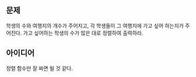 ## 문제
학생의 수와 여행지의 개수가 주어지고, 각 학생들이 그 여행지에 가고 싶어 하는지가 주어진다. 가고 싶어하는 학생의 수가 많은 대로 정렬하여 출력하라.  

## 아이디어
정렬 함수만 잘 짜면 될 것 같다.
